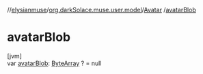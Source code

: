//[elysianmuse](../../../index.md)/[org.darkSolace.muse.user.model](../index.md)/[Avatar](index.md)
/[avatarBlob](avatar-blob.md)

# avatarBlob

[jvm]\
var [avatarBlob](avatar-blob.md): [ByteArray](https://kotlinlang.org/api/latest/jvm/stdlib/kotlin/-byte-array/index.html)
? = null
